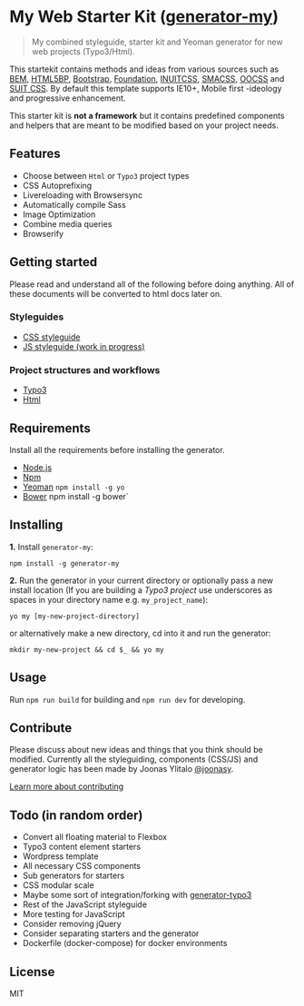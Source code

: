# My Web Starter Kit ([generator-my](https://bitbucket.org/mediasignal/generator-my.git))

> My combined styleguide, starter kit and Yeoman generator for new web projects (Typo3/Html).

This startekit contains methods and ideas from various sources such as [BEM](https://bem.info/), [HTML5BP](http://html5boilerplate.com/), [Bootstrap](http://getbootstrap.com), [Foundation](http://foundation.zurb.com/), [INUITCSS](https://github.com/inuitcss), [SMACSS](https://smacss.com/), [OOCSS](http://oocss.org/) and [SUIT CSS](https://github.com/suitcss/suit). By default this template supports IE10+, Mobile first -ideology and progressive enhancement.

This starter kit is **not a framework** but it contains predefined components and helpers that are meant to be modified based on your project needs.


## Features

* Choose between `Html` or `Typo3` project types
* CSS Autoprefixing
* Livereloading with Browsersync
* Automatically compile Sass
* Image Optimization
* Combine media queries
* Browserify


## Getting started

Please read and understand all of the following before doing anything. All of these documents will be converted to html docs later on.


### Styleguides

* [CSS styleguide](https://bitbucket.org/mediasignal/my-web-starter-kit/src/master/docs/css/)
* [JS styleguide (work in progress)](docs/js)


### Project structures and workflows

* [Typo3](docs/project)
* [Html](docs/project)


## Requirements

Install all the requirements before installing the generator.

* [Node.js](http://nodejs.org/) 
* [Npm](https://www.npmjs.org/)
* [Yeoman](http://yeoman.io/) `npm install -g yo`
* [Bower](http://bower.io/) npm install -g bower`


## Installing

**1.** Install `generator-my`:

    npm install -g generator-my

**2.** Run the generator in your current directory or optionally pass a new install location (If you are building a *Typo3 project* use underscores as spaces in your directory name e.g. `my_project_name`):

    yo my [my-new-project-directory]

or alternatively make a new directory, cd into it and run the generator:

    mkdir my-new-project && cd $_ && yo my


## Usage

Run `npm run build` for building and `npm run dev` for developing.


## Contribute

Please discuss about new ideas and things that you think should be modified. Currently all the styleguiding, components (CSS/JS) and generator logic has been made by Joonas Ylitalo [@joonasy](https://twitter.com/joonasy).

[Learn more about contributing](https://bitbucket.org/mediasignal/my-web-starter-kit/src/master/docs/contribute.md)


## Todo (in random order)

* Convert all floating material to Flexbox
* Typo3 content element starters
* Wordpress template
* All necessary CSS components
* Sub generators for starters
* CSS modular scale
* Maybe some sort of integration/forking with [generator-typo3](https://github.com/Milanowicz/generator-typo3)
* Rest of the JavaScript styleguide
* More testing for JavaScript
* Consider removing jQuery
* Consider separating starters and the generator
* Dockerfile (docker-compose) for docker environments


## License

MIT
